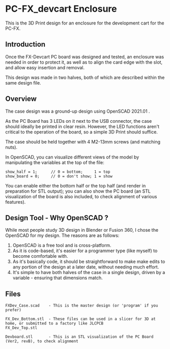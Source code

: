 # PC-FX_devcart Enclosure

This is the 3D Print design for an enclosure for the development cart for the PC-FX.


## Introduction

Once the FX-Devcart PC board was designed and tested, an enclosure was needed in order to protect it, as well
as to align the card edge with the slot, and allow easy insertion and removal.

This design was made in two halves, both of which are described within the same design file.


## Overview

The case design was a ground-up design using OpenSCAD 2021.01 .

As the PC Board has 3 LEDs on it next to the USB connector, the case should ideally be printed in clear resin. However,
the LED functions aren't critical to the operation of the board, so a simple 3D Print should suffice.

The case should be held together with 4 M2-13mm screws (and matching nuts).

In OpenSCAD, you can visualize different views of the model by manipulating the variables at the top of the file:
```
show_half = 1;      // 0 = bottom;     1 = top
show_board = 0;     // 0 = don't show; 1 = show 
```
You can enable either the bottom half or the top half (and render in preparation for STL output); you can also
show the PC board (an STL visualization of the board is also included, to check alignment of various features).


##  Design Tool - Why OpenSCAD ?

While most people study 3D design in Blender or Fusion 360, I chose the OpenSCAD for my design.
The reasons are as follows:
 1. OpenSCAD is a free tool and is cross-platform.
 2. As it is code-based, it's easier for a programmer type (like myself) to become comfortable with.
 3. As it's basically code, it should be straightforward to make make edits to any portion of the design at a later date, without needing much effort.
 4. It's simple to have both halves of the case in a single design, driven by a variable - ensuring that dimensions match.


## Files

```
FXDev_Case.scad    - This is the master design (or 'program' if you prefer)

FX_Dev_Bottom.stl  - These files can be used in a slicer for 3D at home, or submitted to a factory like JLCPCB
FX_Dev_Top.stl

Devboard.stl       - This is an STL visualization of the PC Board (Ver2, revB), to check alignment
```

